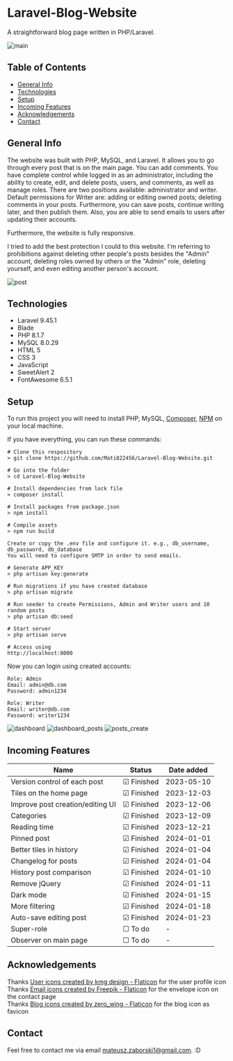# Laravel-Blog-Website

A straightforward blog page written in PHP/Laravel.

![main](https://github.com/Mati822456/Laravel-Blog-Website/assets/103435077/5a197c23-7ff0-4726-8361-52b06235350f)

## Table of Contents

-   [General Info](#general-info)
-   [Technologies](#technologies)
-   [Setup](#setup)
-   [Incoming Features](#incoming-features)
-   [Acknowledgements](#acknowledgements)
-   [Contact](#contact)

## General Info

The website was built with PHP, MySQL, and Laravel. It allows you to go through every post that is on the main page. You can add comments. You have complete control while logged in as an administrator, including the ability to create, edit, and delete posts, users, and comments, as well as manage roles. There are two positions available: administrator and writer. Default permissions for Writer are: adding or editing owned posts; deleting comments in your posts. Furthermore, you can save posts, continue writing later, and then publish them. Also, you are able to send emails to users after updating their accounts.

Furthermore, the website is fully responsive.

I tried to add the best protection I could to this website. I'm referring to prohibitions against deleting other people's posts besides the "Admin" account, deleting roles owned by others or the "Admin" role, deleting yourself, and even editing another person's account.

![post](https://github.com/Mati822456/Laravel-Blog-Website/assets/103435077/009bd73d-e7b1-4504-af2b-8ece5a1f7b4a)

## Technologies

-   Laravel 9.45.1
-   Blade
-   PHP 8.1.7
-   MySQL 8.0.29
-   HTML 5
-   CSS 3
-   JavaScript
-   SweetAlert 2
-   FontAwesome 6.5.1

## Setup

To run this project you will need to install PHP, MySQL, [Composer](https://getcomposer.org/download/), [NPM](https://www.npmjs.com/package/npm) on your local machine.

If you have everything, you can run these commands:

```
# Clone this respository
> git clone https://github.com/Mati822456/Laravel-Blog-Website.git

# Go into the folder
> cd Laravel-Blog-Website

# Install dependencies from lock file
> composer install

# Install packages from package.json
> npm install

# Compile assets
> npm run build
```

`Create or copy the .env file and configure it. e.g., db_username, db_password, db_database`
</br>
`You will need to configure SMTP in order to send emails.`

```
# Generate APP_KEY
> php artisan key:generate

# Run migrations if you have created database
> php artisan migrate

# Run seeder to create Permissions, Admin and Writer users and 10 random posts
> php artisan db:seed

# Start server
> php artisan serve

# Access using
http://localhost:8000
```

Now you can login using created accounts:

```
Role: Admin
Email: admin@db.com
Password: admin1234

Role: Writer
Email: writer@db.com
Password: writer1234
```

![dashboard](https://github.com/Mati822456/Laravel-Blog-Website/assets/103435077/c3d756c1-fda3-4a91-93a6-102acbc32103)
![dashboard_posts](https://github.com/Mati822456/Laravel-Blog-Website/assets/103435077/e434b5ad-4dc4-43f4-a4d9-fd9b1fb53d67)
![posts_create](https://github.com/Mati822456/Laravel-Blog-Website/assets/103435077/77146227-071b-4385-9634-df5a676ded5a)

## Incoming Features

| Name                             | Status               | Date added |
|----------------------------------|----------------------|------------|
| Version control of each post     | &#9745; Finished     | 2023-05-10 |
| Tiles on the home page           | &#9745; Finished     | 2023-12-03 |
| Improve post creation/editing UI | &#9745; Finished     | 2023-12-06 |
| Categories                       | &#9745; Finished     | 2023-12-09 |
| Reading time                     | &#9745; Finished     | 2023-12-21 |
| Pinned post                      | &#9745; Finished     | 2024-01-01 |
| Better tiles in history          | &#9745; Finished     | 2024-01-04 |
| Changelog for posts              | &#9745; Finished     | 2024-01-04 |
| History post comparison          | &#9745; Finished     | 2024-01-10 |
| Remove jQuery                    | &#9745; Finished     | 2024-01-11 |
| Dark mode                        | &#9745; Finished     | 2024-01-15 |
| More filtering                   | &#9745; Finished     | 2024-01-18 |
| Auto-save editing post           | &#9745; Finished     | 2024-01-23 |
| Super-role                       | &#9744; To do        | -          |
| Observer on main page            | &#9744; To do        | -          |

## Acknowledgements

Thanks <a href="https://www.flaticon.com/free-icons/user" title="user icons">User icons created by kmg design - Flaticon</a> for the user profile icon</br>
Thanks <a href="https://www.flaticon.com/free-icons/email" title="email icons">Email icons created by Freepik - Flaticon</a> for the envelope icon on the contact page</br>
Thanks <a href="https://www.flaticon.com/free-icons/blog" title="blog icons">Blog icons created by zero_wing - Flaticon</a> for the blog icon as favicon</br>

## Contact

Feel free to contact me via email mateusz.zaborski1@gmail.com. :D
